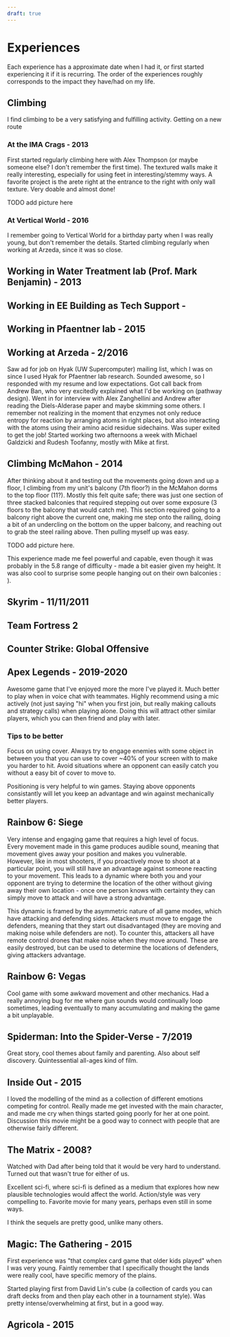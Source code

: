 ```yaml
---
draft: true
---
```


# Experiences

Each experience has a approximate date when I had it, or first started
experiencing it if it is recurring.  The order of the experiences roughly
corresponds to the impact they have/had on my life.


## Climbing

I find climbing to be a very satisfying and fulfilling activity.
Getting on a new route 

### At the IMA Crags - 2013

First started regularly climbing here with Alex Thompson (or maybe someone else?
I don't remember the first time).  The textured walls make it really
interesting, especially for using feet in interesting/stemmy ways.  A favorite
project is the arete right at the entrance to the right with only wall texture.
Very doable and almost done!

TODO add picture here


### At Vertical World - 2016

I remember going to Vertical World for a birthday party when I was really young,
but don't remember the details.  Started climbing regularly when working at
Arzeda, since it was so close.


## Working in Water Treatment lab (Prof. Mark Benjamin) - 2013


## Working in EE Building as Tech Support - 


## Working in Pfaentner lab - 2015


## Working at Arzeda - 2/2016

Saw ad for job on Hyak (UW Supercomputer) mailing list, which I was on since I
used Hyak for Pfaentner lab research.  Sounded awesome, so I responded with my
resume and low expectations.  Got call back from Andrew Ban, who very excitedly
explained what I'd be working on (pathway design).  Went in for interview with
Alex Zanghellini and Andrew after reading the Diels-Alderase paper and maybe
skimming some others.  I remember not realizing in the moment that enzymes not
only reduce entropy for reaction by arranging atoms in right places, but also
interacting with the atoms using their amino acid residue sidechains.  Was super
exited to get the job!  Started working two afternoons a week with Michael
Galdzicki and Rudesh Toofanny, mostly with Mike at first.  


## Climbing McMahon - 2014

After thinking about it and testing out the movements going down and up a floor,
I climbing from my unit's balcony (7th floor?) in the McMahon dorms to the top
floor (11?).  Mostly this felt quite safe; there was just one section of three
stacked balconies that required stepping out over some exposure (3 floors to the
balcony that would catch me).  This section required going to a balcony right
above the current one, making me step onto the railing, doing a bit of an
undercling on the bottom on the upper balcony, and reaching out to grab the
steel railing above.  Then pulling myself up was easy.

TODO add picture here.

This experience made me feel powerful and capable, even though it was probably
in the 5.8 range of difficulty - made a bit easier given my height.  It was also
cool to surprise some people hanging out on their own balconies : ).  

## Skyrim - 11/11/2011

## Team Fortress 2

## Counter Strike: Global Offensive

## Apex Legends - 2019-2020

Awesome game that I've enjoyed more the more I've played it.  Much better to play
when in voice chat with teammates.  Highly recommend using a mic actively (not just
saying "hi" when you first join, but really making callouts and strategy calls) when
playing alone.  Doing this will attract other similar players, which you can then
friend and play with later.

### Tips to be better

Focus on using cover.  Always try to engage enemies with some object in between you
that you can use to cover ~40% of your screen with to make you harder to hit.  Avoid
situations where an opponent can easily catch you without a easy bit of cover to
move to.

Positioning is very helpful to win games.  Staying above opponents consistantly will
let you keep an advantage and win against mechanically better players.

## Rainbow 6: Siege

Very intense and engaging game that requires a high level of focus.  
Every movement made in this game produces audible sound, meaning that movement
gives away your position and makes you vulnerable.  
However, like in most shooters, if you proactively move to shoot at a particular
point, you will still have an advantage against someone reacting to your
movement.
This leads to a dynamic where both you and your opponent are trying to determine
the location of the other without giving away their own location - once one
person knows with certainty they can simply move to attack and will have a
strong advantage.

This dynamic is framed by the asymmetric nature of all game modes, which have
attacking and defending sides.
Attackers must move to engage the defenders, meaning that they start out
disadvantaged (they are moving and making noise while defenders are not). 
To counter this, attackers all have remote control drones that make noise when
they move around. 
These are easily destroyed, but can be used to determine the locations of
defenders, giving attackers advantage.


## Rainbow 6: Vegas

Cool game with some awkward movement and other mechanics.  Had a really annoying
bug for me where gun sounds would continually loop sometimes, leading eventually
to many accumulating and making the game a bit unplayable.  


## Spiderman: Into the Spider-Verse - 7/2019

Great story, cool themes about family and parenting.  Also about self discovery.
Quintessential all-ages kind of film.


## Inside Out - 2015

I loved the modelling of the mind as a collection of different emotions
competing for control.  Really made me get invested with the main character, and
made me cry when things started going poorly for her at one point.  Discussion
this movie might be a good way to connect with people that are otherwise fairly
different.  


## The Matrix - 2008?

Watched with Dad after being told that it would be very hard to understand.
Turned out that wasn't true for either of us.

Excellent sci-fi, where sci-fi is defined as a medium that explores how new
plausible technologies would affect the world.  Action/style was very compelling
to.  Favorite movie for many years, perhaps even still in some ways.

I think the sequels are pretty good, unlike many others.


## Magic: The Gathering - 2015

First experience was "that complex card game that older kids played" when I was
very young.  Faintly remember that I specifically thought the lands were
really cool, have specific memory of the plains.  

Started playing first from David Lin's cube (a collection of cards you can draft
decks from and then play each other in a tournament style).  Was pretty
intense/overwhelming at first, but in a good way.  


## Agricola - 2015

## 
